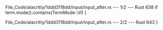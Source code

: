 File_Code/alacritty/1ddd3118dd/input/input_after.rs --- 1/2 --- Rust
                                                                                                                                                           638             if term.mode().contains(TermMode::VI) {

File_Code/alacritty/1ddd3118dd/input/input_after.rs --- 2/2 --- Rust
                                                                                                                                                           643             }

